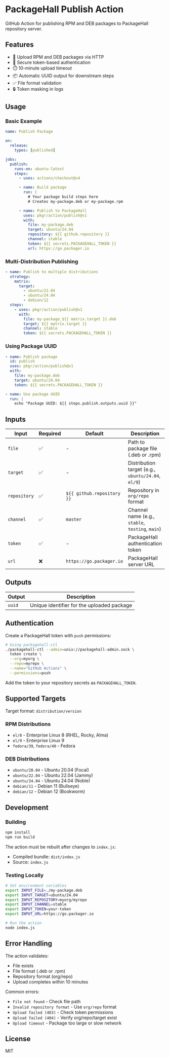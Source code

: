 # PackageHall Publish Action

GitHub Action for publishing RPM and DEB packages to PackageHall repository server.

## Features

- 🚀 Upload RPM and DEB packages via HTTP
- 🔐 Secure token-based authentication
- ⏱️ 10-minute upload timeout
- 📦 Automatic UUID output for downstream steps
- ✅ File format validation
- 🔒 Token masking in logs

## Usage

### Basic Example

```yaml
name: Publish Package

on:
  release:
    types: [published]

jobs:
  publish:
    runs-on: ubuntu-latest
    steps:
      - uses: actions/checkout@v4

      - name: Build package
        run: |
          # Your package build steps here
          # Creates my-package.deb or my-package.rpm

      - name: Publish to PackageHall
        uses: pkgr/action/publish@v1
        with:
          file: my-package.deb
          target: ubuntu/24.04
          repository: ${{ github.repository }}
          channel: stable
          token: ${{ secrets.PACKAGEHALL_TOKEN }}
          url: https://go.packager.io
```

### Multi-Distribution Publishing

```yaml
- name: Publish to multiple distributions
  strategy:
    matrix:
      target:
        - ubuntu/22.04
        - ubuntu/24.04
        - debian/12
  steps:
    - uses: pkgr/action/publish@v1
      with:
        file: my-package_${{ matrix.target }}.deb
        target: ${{ matrix.target }}
        channel: stable
        token: ${{ secrets.PACKAGEHALL_TOKEN }}
```

### Using Package UUID

```yaml
- name: Publish package
  id: publish
  uses: pkgr/action/publish@v1
  with:
    file: my-package.deb
    target: ubuntu/24.04
    token: ${{ secrets.PACKAGEHALL_TOKEN }}

- name: Use package UUID
  run: |
    echo "Package UUID: ${{ steps.publish.outputs.uuid }}"
```

## Inputs

| Input | Required | Default | Description |
|-------|----------|---------|-------------|
| `file` | ✅ | - | Path to package file (.deb or .rpm) |
| `target` | ✅ | - | Distribution target (e.g., `ubuntu/24.04`, `el/9`) |
| `repository` | ✅ | `${{ github.repository }}` | Repository in `org/repo` format |
| `channel` | ✅ | `master` | Channel name (e.g., `stable`, `testing`, `main`) |
| `token` | ✅ | - | PackageHall authentication token |
| `url` | ❌ | `https://go.packager.io` | PackageHall server URL |

## Outputs

| Output | Description |
|--------|-------------|
| `uuid` | Unique identifier for the uploaded package |

## Authentication

Create a PackageHall token with `push` permissions:

```bash
# Using packagehall-ctl
./packagehall-ctl --admin=unix://packagehall-admin.sock \
  token create \
  --org=myorg \
  --repo=myrepo \
  --name="GitHub Actions" \
  --permissions=push
```

Add the token to your repository secrets as `PACKAGEHALL_TOKEN`.

## Supported Targets

Target format: `distribution/version`

### RPM Distributions
- `el/8` - Enterprise Linux 8 (RHEL, Rocky, Alma)
- `el/9` - Enterprise Linux 9
- `fedora/39`, `fedora/40` - Fedora

### DEB Distributions
- `ubuntu/20.04` - Ubuntu 20.04 (Focal)
- `ubuntu/22.04` - Ubuntu 22.04 (Jammy)
- `ubuntu/24.04` - Ubuntu 24.04 (Noble)
- `debian/11` - Debian 11 (Bullseye)
- `debian/12` - Debian 12 (Bookworm)

## Development

### Building

```bash
npm install
npm run build
```

The action must be rebuilt after changes to `index.js`:
- Compiled bundle: `dist/index.js`
- Source: `index.js`

### Testing Locally

```bash
# Set environment variables
export INPUT_FILE=./my-package.deb
export INPUT_TARGET=ubuntu/24.04
export INPUT_REPOSITORY=myorg/myrepo
export INPUT_CHANNEL=stable
export INPUT_TOKEN=your-token
export INPUT_URL=https://go.packager.io

# Run the action
node index.js
```

## Error Handling

The action validates:
- File exists
- File format (.deb or .rpm)
- Repository format (org/repo)
- Upload completes within 10 minutes

Common errors:
- `File not found` - Check file path
- `Invalid repository format` - Use `org/repo` format
- `Upload failed (403)` - Check token permissions
- `Upload failed (404)` - Verify org/repo/target exist
- `Upload timeout` - Package too large or slow network

## License

MIT
